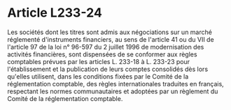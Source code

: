 # Article L233-24

Les sociétés dont les titres sont admis aux négociations sur un marché réglementé d'instruments financiers, au sens de l'article 41 ou du VII de l'article 97 de la loi n° 96-597 du 2 juillet 1996 de modernisation des activités financières, sont dispensées de se conformer aux règles comptables prévues par les articles L. 233-18 à L. 233-23 pour l'établissement et la publication de leurs comptes consolidés dès lors qu'elles utilisent, dans les conditions fixées par le Comité de la réglementation comptable, des règles internationales traduites en français, respectant les normes communautaires et adoptées par un règlement du Comité de la réglementation comptable.
